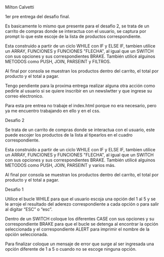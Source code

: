Milton Calvetti

1er pre entrega del desafio final.

Es basicamente lo mismo que presente para el desafio 2, se trata de un carrito de compras donde se interactua con el usuario, se captura por prompt lo que este escoje de la lista de productos correspondiente.

Esta construido a partir de un ciclo WHILE con IF y ELSE IF, tambien utilice un ARRAY, FUNCIONES y FUNCIONES "FLECHA", al igual que un SWITCH con sus opciones y sus correspondientes BRAKE.
También utilicé alguinos METODOS como PUSH, JOIN, PARSEINT y FILTROS.

Al final por consola se muestran los productos dentro del carrito, el total por producto y el total a pagar.

Tengo pendiente para la proxima entrega realizar alguna otra acción como pedirle al usuario si se quiere inscribir en un newslwtter y que ingrese su correo electronico.

Para esta pre entrea no trabaje el index.html porque no era necesario, pero ya me encuentro trabajando en ello y en el css.



Desafio 2

Se trata de un carrito de compras donde se interactua con el usuario, este puede escojer los productos de la lista al tipearlos en el cuadro correspondiente.

Esta construido a partir de un ciclo WHILE con IF y ELSE IF, tambien utilice un ARRAY, FUNCIONES y FUNCIONES "FLECHA", al igual que un SWITCH con sus opciones y sus correspondientes BRAKE.
También utilicé alguinos METODOS como PUSH, JOIN, PARSEINT y varios más.

Al final por consola se muestran los productos dentro del carrito, el total por producto y el total a pagar.






Desafio 1

Utilice el bucle WHILE para que el usuario escoja una opción del 1 al 5 y se le arroje el resultado del aderezo correspondiente a cada opción o para salir al digitar “ESC” o “esc”.

Dentro de un SWITCH coloque los diferentes CASE con sus opciones y su correspondiente BRAKE para que el bucle se detenga al encontrar la opción seleccionada y el correspondiente ALERT para imprimir el nombre de la opción seleccionada.

Para finalizar coloque un mensaje de error que surge al ser ingresada una opción diferente de 1 a 5 o cuando no se escoge ninguna opción.
